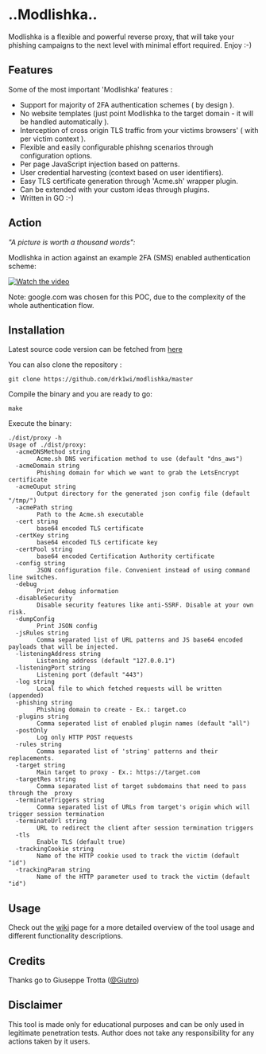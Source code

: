 # ..Modlishka..

Modlishka is a flexible and powerful reverse proxy, that will take your phishing campaigns to the next level with minimal effort required. Enjoy :-)

Features
--------

Some of the most important 'Modlishka' features :

-   Support for majority of 2FA authentication schemes ( by design ).
-   No website templates (just point Modlishka to the target domain - it will be handled automatically ).
-   Interception of  cross origin TLS traffic from your victims browsers' ( with per victim context ).
-   Flexible  and easily configurable phishng scenarios through configuration options.
-   Per page JavaScript injection based on patterns.
-   User credential harvesting (context based on user identifiers).
-   Easy TLS certificate generation through 'Acme.sh' wrapper plugin.
-   Can be extended with your custom ideas through plugins.
-   Written in GO :-) 


Action
------
_"A picture is worth a thousand words":_

 Modlishka in action against an example 2FA (SMS) enabled authentication scheme:

[![Watch the video](https://i.vimeocdn.com/video/747311222_200x150.web)](https://vimeo.com/307369775)



Note: google.com was chosen for this POC, due to the complexity of the whole authentication flow. 


Installation
------------

Latest source code version can be fetched  from [here](https://github.com/drk1wi/modlishka/zipball/master) 

You can also clone the repository :

    git clone https://github.com/drk1wi/modlishka/master

Compile the binary and you are ready to go:

    make
    
Execute the binary:

    ./dist/proxy -h
    Usage of ./dist/proxy:
      -acmeDNSMethod string
        	Acme.sh DNS verification method to use (default "dns_aws")
      -acmeDomain string
        	Phishing domain for which we want to grab the LetsEncrypt certificate
      -acmeOuput string
        	Output directory for the generated json config file (default "/tmp/")
      -acmePath string
        	Path to the Acme.sh executable
      -cert string
        	base64 encoded TLS certificate
      -certKey string
        	base64 encoded TLS certificate key
      -certPool string
        	base64 encoded Certification Authority certificate
      -config string
        	JSON configuration file. Convenient instead of using command line switches.
      -debug
        	Print debug information
      -disableSecurity
        	Disable security features like anti-SSRF. Disable at your own risk.
      -dumpConfig
        	Print JSON config
      -jsRules string
        	Comma separated list of URL patterns and JS base64 encoded payloads that will be injected. 
      -listeningAddress string
        	Listening address (default "127.0.0.1")
      -listeningPort string
        	Listening port (default "443")
      -log string
        	Local file to which fetched requests will be written (appended)
      -phishing string
        	Phishing domain to create - Ex.: target.co
      -plugins string
        	Comma seperated list of enabled plugin names (default "all")
      -postOnly
        	Log only HTTP POST requests
      -rules string
        	Comma separated list of 'string' patterns and their replacements. 
      -target string
        	Main target to proxy - Ex.: https://target.com
      -targetRes string
        	Comma separated list of target subdomains that need to pass through the  proxy 
      -terminateTriggers string
        	Comma separated list of URLs from target's origin which will trigger session termination
      -terminateUrl string
        	URL to redirect the client after session termination triggers
      -tls
        	Enable TLS (default true)
      -trackingCookie string
        	Name of the HTTP cookie used to track the victim (default "id")
      -trackingParam string
        	Name of the HTTP parameter used to track the victim (default "id")



Usage
-----

 Check out the [wiki](https://github.com/drk1wi/Modlishka/wiki) page for a more detailed overview of the tool usage and different functionality descriptions.

Credits
-------

Thanks go to Giuseppe Trotta ([@Giutro](https://twitter.com/giutro)) 

Disclaimer
----------
This tool is made only for educational purposes and can be only used in legitimate penetration tests. Author does not take any responsibility for any actions taken by it users.

